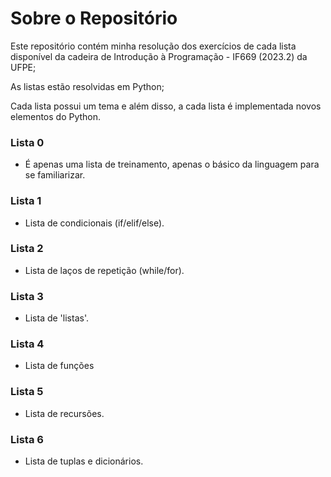 # Sobre o Repositório #
Este repositório contém minha resolução dos exercícios de cada lista disponível da cadeira de Introdução à Programação - IF669 (2023.2) da UFPE;

As listas estão resolvidas em Python;

Cada lista possui um tema e além disso, a cada lista é implementada novos elementos do Python.

### Lista 0 ###
- É apenas uma lista de treinamento, apenas o básico da linguagem para se familiarizar.

### Lista 1 ###
- Lista de condicionais (if/elif/else).

### Lista 2 ###
- Lista de laços de repetição (while/for).

### Lista 3 ###
- Lista de 'listas'.

### Lista 4 ###
- Lista de funções

### Lista 5 ###
- Lista de recursões.

### Lista 6 ###
- Lista de tuplas e dicionários.
